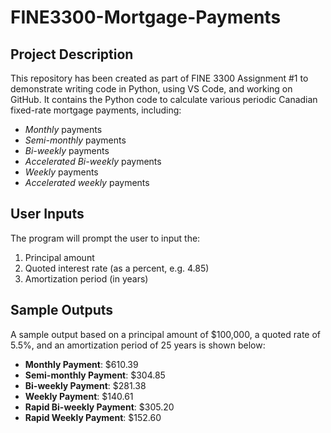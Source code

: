 # FINE3300-Mortgage-Payments

## Project Description
This repository has been created as part of FINE 3300 Assignment #1 to demonstrate writing code in Python, using VS Code, and working on GitHub. It contains the Python code to calculate various periodic Canadian fixed-rate mortgage payments, including:
* *Monthly* payments
* *Semi-monthly* payments
* *Bi-weekly* payments
* *Accelerated Bi-weekly* payments
* *Weekly* payments
* *Accelerated weekly* payments

## User Inputs
The program will prompt the user to input the:
1. Principal amount
2. Quoted interest rate (as a percent, e.g. 4.85)
3. Amortization period (in years)

## Sample Outputs
A sample output based on a principal amount of $100,000, a quoted rate of 5.5%, and an amortization period of 25 years is shown below:
- **Monthly Payment**: $610.39  
- **Semi-monthly Payment**: $304.85  
- **Bi-weekly Payment**: $281.38  
- **Weekly Payment**: $140.61  
- **Rapid Bi-weekly Payment**: $305.20  
- **Rapid Weekly Payment**: $152.60